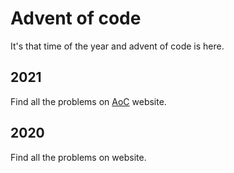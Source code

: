 # Advent of code

It's that time of the year and advent of code is here.

## 2021
Find all the problems on [AoC](https://adventofcode.com/2021) website.

## 2020
Find all the problems on []() website.
